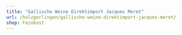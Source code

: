 ```yaml
---
title: "Gallische Weine Direktimport Jacques Meret"
url: /holzgerlingen/gallische-weine-direktimport-jacques-meret/
shop: Feinkost
---
```

